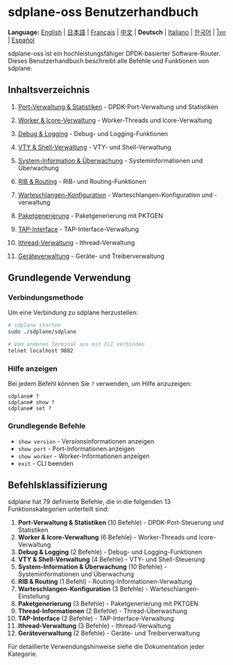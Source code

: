# sdplane-oss Benutzerhandbuch

**Language:** [English](../README.md) | [日本語](../ja/README.md) | [Français](../fr/README.md) | [中文](../zh/README.md) | **Deutsch** | [Italiano](../it/README.md) | [한국어](../ko/README.md) | [ไทย](../th/README.md) | [Español](../es/README.md)

sdplane-oss ist ein hochleistungsfähiger DPDK-basierter Software-Router. Dieses Benutzerhandbuch beschreibt alle Befehle und Funktionen von sdplane.

## Inhaltsverzeichnis

1. [Port-Verwaltung & Statistiken](port-management.md) - DPDK-Port-Verwaltung und Statistiken
2. [Worker & lcore-Verwaltung](worker-lcore-thread-management.md) - Worker-Threads und lcore-Verwaltung
3. [Debug & Logging](debug-logging.md) - Debug- und Logging-Funktionen
4. [VTY & Shell-Verwaltung](vty-shell.md) - VTY- und Shell-Verwaltung
5. [System-Information & Überwachung](system-monitoring.md) - Systeminformationen und Überwachung
6. [RIB & Routing](routing.md) - RIB- und Routing-Funktionen
7. [Warteschlangen-Konfiguration](queue-configuration.md) - Warteschlangen-Konfiguration und -verwaltung
8. [Paketgenerierung](packet-generation.md) - Paketgenerierung mit PKTGEN

10. [TAP-Interface](tap-interface.md) - TAP-Interface-Verwaltung
11. [lthread-Verwaltung](lthread-management.md) - lthread-Verwaltung
12. [Geräteverwaltung](device-management.md) - Geräte- und Treiberverwaltung

## Grundlegende Verwendung

### Verbindungsmethode

Um eine Verbindung zu sdplane herzustellen:

```bash
# sdplane starten
sudo ./sdplane/sdplane

# Vom anderen Terminal aus mit CLI verbinden
telnet localhost 9882
```

### Hilfe anzeigen

Bei jedem Befehl können Sie `?` verwenden, um Hilfe anzuzeigen:

```
sdplane# ?
sdplane# show ?
sdplane# set ?
```

### Grundlegende Befehle

- `show version` - Versionsinformationen anzeigen
- `show port` - Port-Informationen anzeigen
- `show worker` - Worker-Informationen anzeigen
- `exit` - CLI beenden

## Befehlsklassifizierung

sdplane hat 79 definierte Befehle, die in die folgenden 13 Funktionskategorien unterteilt sind:

1. **Port-Verwaltung & Statistiken** (10 Befehle) - DPDK-Port-Steuerung und Statistiken
2. **Worker & lcore-Verwaltung** (6 Befehle) - Worker-Threads und lcore-Verwaltung
3. **Debug & Logging** (2 Befehle) - Debug- und Logging-Funktionen
4. **VTY & Shell-Verwaltung** (4 Befehle) - VTY- und Shell-Steuerung
5. **System-Information & Überwachung** (10 Befehle) - Systeminformationen und Überwachung
6. **RIB & Routing** (1 Befehl) - Routing-Informationen-Verwaltung
7. **Warteschlangen-Konfiguration** (3 Befehle) - Warteschlangen-Einstellung
8. **Paketgenerierung** (3 Befehle) - Paketgenerierung mit PKTGEN
9. **Thread-Informationen** (2 Befehle) - Thread-Überwachung
10. **TAP-Interface** (2 Befehle) - TAP-Interface-Verwaltung
11. **lthread-Verwaltung** (3 Befehle) - lthread-Verwaltung
12. **Geräteverwaltung** (2 Befehle) - Geräte- und Treiberverwaltung

Für detaillierte Verwendungshinweise siehe die Dokumentation jeder Kategorie.